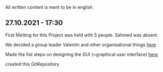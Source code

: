 All written content is ment to be in english.

## 27.10.2021 - 17:30

First Metting for this Project was held with 5 people. Sahmed was absent.

We decided a group leader Valentin and other organisational things 
[here](https://drive.google.com/file/d/1pYRl5bIodgd_bJX-sNuXpd0Cg2oJEoIn/view?usp=sharing)

Made the fist steps on designing the GUI (=graphical user interface)
[here](https://drive.google.com/file/d/1pWu8EJ_MnYO92v3KmSTloXjGKT8_qxuu/view?usp=sharing)

created this GitRepository


